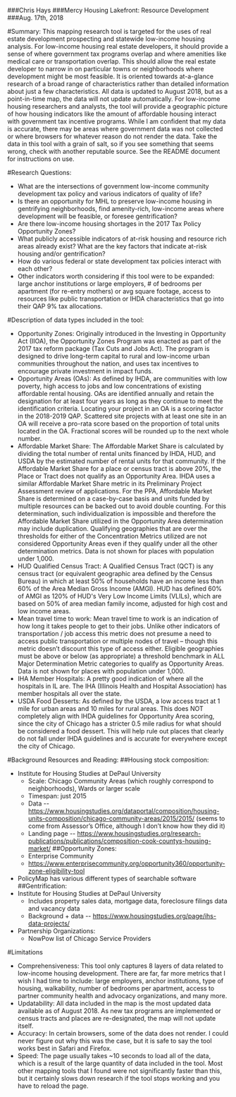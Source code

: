 ###Chris Hays
###Mercy Housing Lakefront: Resource Development
###Aug. 17th, 2018

#Summary:
This mapping research tool is targeted for the uses of real estate development prospecting and statewide low-income housing analysis. For low-income housing real estate developers, it should provide a sense of where government tax programs overlap and where amenities like medical care or transportation overlap. This should allow the real estate developer to narrow in on particular towns or neighborhoods where development might be most feasible. It is oriented towards at-a-glance research of a broad range of characteristics rather than detailed information about just a few characteristics. All data is updated to August 2018, but as a point-in-time map, the data will not update automatically. For low-income housing researchers and analysts, the tool will provide a geographic picture of how housing indicators like the amount of affordable housing interact with government tax incentive programs. While I am confident that my data is accurate, there may be areas where government data was not collected or where browsers for whatever reason do not render the data. Take the data in this tool with a grain of salt, so if you see something that seems wrong, check with another reputable source. See the README document for instructions on use.

#Research Questions:
* What are the intersections of government low-income community development tax policy and various indicators of quality of life?
* Is there an opportunity for MHL to preserve low-income housing in gentrifying neighborhoods, find amenity-rich, low-income areas where development will be feasible, or foresee gentrification?
* Are there low-income housing shortages in the 2017 Tax Policy Opportunity Zones?
* What publicly accessible indicators of at-risk housing and resource rich areas already exist? What are the key factors that indicate at-risk housing and/or gentrification?
* How do various federal or state development tax policies interact with each other?
* Other indicators worth considering if this tool were to be expanded: large anchor institutions or large employers, # of bedrooms per apartment (for re-entry mothers) or avg square footage, access to resources like public transportation or IHDA characteristics that go into their QAP 9% tax allocations.

#Description of data types included in the tool:
* Opportunity Zones: Originally introduced in the Investing in Opportunity Act (IIOA), the Opportunity Zones Program was enacted as part of the 2017 tax reform package (Tax Cuts and Jobs Act). The program is designed to drive long-term capital to rural and low-income urban communities throughout the nation, and uses tax incentives to encourage private investment in impact funds.
* Opportunity Areas (OAs): As defined by IHDA, are communities with low poverty, high access to jobs and low concentrations of existing affordable rental housing. OAs are identified annually and retain the designation for at least four years as long as they continue to meet the identification criteria. Locating your project in an OA is a scoring factor in the 2018-2019 QAP. Scattered site projects with at least one site in an OA will receive a pro-rata score based on the proportion of total units located in the OA. Fractional scores will be rounded up to the next whole number.
* Affordable Market Share: The Affordable Market Share is calculated by dividing the total number of rental units financed by IHDA, HUD, and USDA by the estimated number of rental units for that community. If the Affordable Market Share for a place or census tract is above 20%, the Place or Tract does not qualify as an Opportunity Area. IHDA uses a similar Affordable Market Share metric in its Preliminary Project Assessment review of applications. For the PPA, Affordable Market Share is determined on a case-by-case basis and units funded by multiple resources can be backed out to avoid double counting. For this determination, such individualization is impossible and therefore the Affordable Market Share utilized in the Opportunity Area determination may include duplication. Qualifying geographies that are over the thresholds for either of the Concentration Metrics utilized are not considered Opportunity Areas even if they qualify under all the other determination metrics. Data is not shown for places with population under 1,000.
* HUD Qualified Census Tract: A Qualified Census Tract (QCT) is any census tract (or equivalent geographic area defined by the Census Bureau) in which at least 50% of households have an income less than 60% of the Area Median Gross Income (AMGI). HUD has defined 60% of AMGI as 120% of HUD's Very Low Income Limits (VLILs), which are based on 50% of area median family income, adjusted for high cost and low income areas.
* Mean travel time to work: Mean travel time to work is an indication of how long it takes people to get to their jobs. Unlike other indicators of transportation / job access this metric does not presume a need to access public transportation or multiple nodes of travel – though this metric doesn’t discount this type of access either. Eligible geographies must be above or below (as appropriate) a threshold benchmark in ALL Major Determination Metric categories to qualify as Opportunity Areas. Data is not shown for places with population under 1,000.
* IHA Member Hospitals: A pretty good indication of where all the hospitals in IL are. The IHA (Illinois Health and Hospital Association) has member hospitals all over the state.
* USDA Food Desserts: As defined by the USDA, a low access tract at 1 mile for urban areas and 10 miles for rural areas. This does NOT completely align with IHDA guidelines for Opportunity Area scoring, since the city of Chicago has a stricter 0.5 mile radius for what should be considered a food dessert. This will help rule out places that clearly do not fall under IHDA guidelines and is accurate for everywhere except the city of Chicago.

#Background Resources and Reading:
##Housing stock composition:
* Institute for Housing Studies at DePaul University
  * Scale: Chicago Community Areas (which roughly correspond to neighborhoods), Wards or larger scale
  * Timespan: just 2015
  * Data -- https://www.housingstudies.org/dataportal/composition/housing-units-composition/chicago-community-areas/2015/2015/ (seems to come from Assessor’s Office, although I don’t know how they did it)
  * Landing page -- https://www.housingstudies.org/research-publications/publications/composition-cook-countys-housing-market/
##Opportunity Zones:
  * Enterprise Community
  * https://www.enterprisecommunity.org/opportunity360/opportunity-zone-eligibility-tool
* PolicyMap has various different types of searchable software
##Gentrification:
* Institute for Housing Studies at DePaul University
  * Includes property sales data, mortgage data, foreclosure filings data and vacancy data
  * Background + data -- https://www.housingstudies.org/page/ihs-data-projects/
* Partnership Organizations:
  * NowPow list of Chicago Service Providers

#Limitations
* Comprehensiveness: This tool only captures 8 layers of data related to low-income housing development. There are far, far more metrics that I wish I had time to include: large employers, anchor institutions, type of housing, walkability, number of bedrooms per apartment, access to partner community health and advocacy organizations, and many more.
* Updatability: All data included in the map is the most updated data available as of August 2018. As new tax programs are implemented or census tracts and places are re-designated, the map will not update itself.
* Accuracy: In certain browsers, some of the data does not render. I could never figure out why this was the case, but it is safe to say the tool works best in Safari and Firefox.
* Speed: The page usually takes ~10 seconds to load all of the data, which is a result of the large quantity of data included in the tool. Most other mapping tools that I found were not significantly faster than this, but it certainly slows down research if the tool stops working and you have to reload the page.
